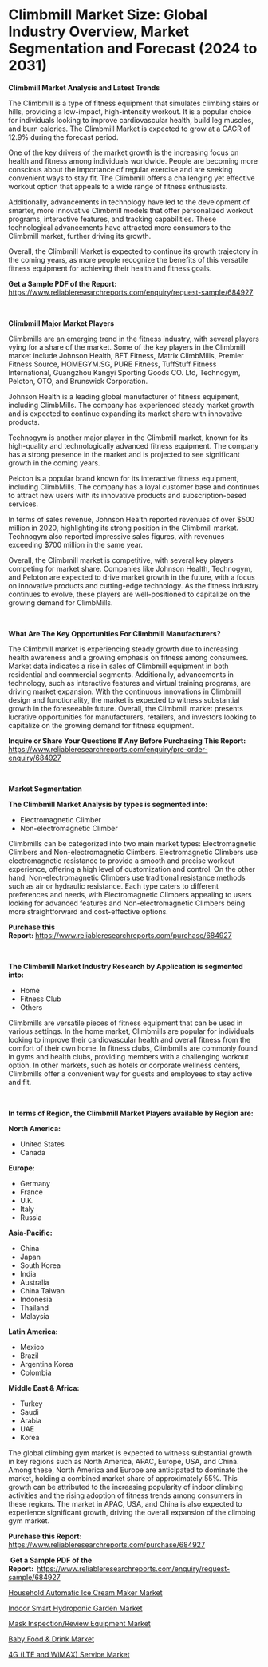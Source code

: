 <p><h1>Climbmill Market Size: Global Industry Overview, Market Segmentation and Forecast (2024 to 2031)</h1></p><p><strong>Climbmill Market Analysis and Latest Trends</strong></p>
<p><p>The Climbmill is a type of fitness equipment that simulates climbing stairs or hills, providing a low-impact, high-intensity workout. It is a popular choice for individuals looking to improve cardiovascular health, build leg muscles, and burn calories. The Climbmill Market is expected to grow at a CAGR of 12.9% during the forecast period.</p><p>One of the key drivers of the market growth is the increasing focus on health and fitness among individuals worldwide. People are becoming more conscious about the importance of regular exercise and are seeking convenient ways to stay fit. The Climbmill offers a challenging yet effective workout option that appeals to a wide range of fitness enthusiasts.</p><p>Additionally, advancements in technology have led to the development of smarter, more innovative Climbmill models that offer personalized workout programs, interactive features, and tracking capabilities. These technological advancements have attracted more consumers to the Climbmill market, further driving its growth.</p><p>Overall, the Climbmill Market is expected to continue its growth trajectory in the coming years, as more people recognize the benefits of this versatile fitness equipment for achieving their health and fitness goals.</p></p>
<p><strong>Get a Sample PDF of the Report:&nbsp;</strong> <a href="https://www.reliableresearchreports.com/enquiry/request-sample/684927">https://www.reliableresearchreports.com/enquiry/request-sample/684927</a></p>
<p>&nbsp;</p>
<p><strong>Climbmill Major Market Players</strong></p>
<p><p>Climbmills are an emerging trend in the fitness industry, with several players vying for a share of the market. Some of the key players in the Climbmill market include Johnson Health, BFT Fitness, Matrix ClimbMills, Premier Fitness Source, HOMEGYM.SG, PURE Fitness, TuffStuff Fitness International, Guangzhou Kangyi Sporting Goods CO. Ltd, Technogym, Peloton, OTO, and Brunswick Corporation.</p><p>Johnson Health is a leading global manufacturer of fitness equipment, including ClimbMills. The company has experienced steady market growth and is expected to continue expanding its market share with innovative products.</p><p>Technogym is another major player in the Climbmill market, known for its high-quality and technologically advanced fitness equipment. The company has a strong presence in the market and is projected to see significant growth in the coming years.</p><p>Peloton is a popular brand known for its interactive fitness equipment, including ClimbMills. The company has a loyal customer base and continues to attract new users with its innovative products and subscription-based services.</p><p>In terms of sales revenue, Johnson Health reported revenues of over $500 million in 2020, highlighting its strong position in the Climbmill market. Technogym also reported impressive sales figures, with revenues exceeding $700 million in the same year.</p><p>Overall, the Climbmill market is competitive, with several key players competing for market share. Companies like Johnson Health, Technogym, and Peloton are expected to drive market growth in the future, with a focus on innovative products and cutting-edge technology. As the fitness industry continues to evolve, these players are well-positioned to capitalize on the growing demand for ClimbMills.</p></p>
<p>&nbsp;</p>
<p><strong>What Are The Key Opportunities For Climbmill Manufacturers?</strong></p>
<p><p>The Climbmill market is experiencing steady growth due to increasing health awareness and a growing emphasis on fitness among consumers. Market data indicates a rise in sales of Climbmill equipment in both residential and commercial segments. Additionally, advancements in technology, such as interactive features and virtual training programs, are driving market expansion. With the continuous innovations in Climbmill design and functionality, the market is expected to witness substantial growth in the foreseeable future. Overall, the Climbmill market presents lucrative opportunities for manufacturers, retailers, and investors looking to capitalize on the growing demand for fitness equipment.</p></p>
<p><strong>Inquire or Share Your Questions If Any Before Purchasing This Report:</strong> <a href="https://www.reliableresearchreports.com/enquiry/pre-order-enquiry/684927">https://www.reliableresearchreports.com/enquiry/pre-order-enquiry/684927</a></p>
<p>&nbsp;</p>
<p><strong>Market Segmentation</strong></p>
<p><strong>The Climbmill Market Analysis by types is segmented into:</strong></p>
<p><ul><li>Electromagnetic Climber</li><li>Non-electromagnetic Climber</li></ul></p>
<p><p>Climbmills can be categorized into two main market types: Electromagnetic Climbers and Non-electromagnetic Climbers. Electromagnetic Climbers use electromagnetic resistance to provide a smooth and precise workout experience, offering a high level of customization and control. On the other hand, Non-electromagnetic Climbers use traditional resistance methods such as air or hydraulic resistance. Each type caters to different preferences and needs, with Electromagnetic Climbers appealing to users looking for advanced features and Non-electromagnetic Climbers being more straightforward and cost-effective options.</p></p>
<p><strong>Purchase this Report:&nbsp;</strong><a href="https://www.reliableresearchreports.com/purchase/684927">https://www.reliableresearchreports.com/purchase/684927</a></p>
<p>&nbsp;</p>
<p><strong>The Climbmill Market Industry Research by Application is segmented into:</strong></p>
<p><ul><li>Home</li><li>Fitness Club</li><li>Others</li></ul></p>
<p><p>Climbmills are versatile pieces of fitness equipment that can be used in various settings. In the home market, Climbmills are popular for individuals looking to improve their cardiovascular health and overall fitness from the comfort of their own home. In fitness clubs, Climbmills are commonly found in gyms and health clubs, providing members with a challenging workout option. In other markets, such as hotels or corporate wellness centers, Climbmills offer a convenient way for guests and employees to stay active and fit.</p></p>
<p>&nbsp;</p>
<p><strong>In terms of Region, the Climbmill Market Players available by Region are:</strong></p>
<p>
    <p> <strong> North America: </strong>
        <ul>
            <li>United States</li>
            <li>Canada</li>
        </ul>
        </p> 
    <p> <strong> Europe: </strong>
        <ul>
            <li>Germany</li>
            <li>France</li>
            <li>U.K.</li>
            <li>Italy</li>
            <li>Russia</li>
        </ul>
        </p> 
    <p> <strong> Asia-Pacific: </strong>
        <ul>
            <li>China</li>
            <li>Japan</li>
            <li>South Korea</li>
            <li>India</li>
            <li>Australia</li>
            <li>China Taiwan</li>
            <li>Indonesia</li>
            <li>Thailand</li>
            <li>Malaysia</li>
        </ul>
        </p> 
    <p> <strong> Latin America: </strong>
        <ul>
            <li>Mexico</li>
            <li>Brazil</li>
            <li>Argentina Korea</li>
            <li>Colombia</li>
        </ul>
        </p> 
    <p> <strong> Middle East & Africa: </strong>
        <ul>
            <li>Turkey</li>
            <li>Saudi</li>
            <li>Arabia</li>
            <li>UAE</li>
            <li>Korea</li>
        </ul>
    </p>
    </p>
<p><p>The global climbing gym market is expected to witness substantial growth in key regions such as North America, APAC, Europe, USA, and China. Among these, North America and Europe are anticipated to dominate the market, holding a combined market share of approximately 55%. This growth can be attributed to the increasing popularity of indoor climbing activities and the rising adoption of fitness trends among consumers in these regions. The market in APAC, USA, and China is also expected to experience significant growth, driving the overall expansion of the climbing gym market.</p></p>
<p><strong>Purchase this Report: </strong><a href="https://www.reliableresearchreports.com/purchase/684927">https://www.reliableresearchreports.com/purchase/684927</a></p>
<p>&nbsp;<strong>Get a Sample PDF of the Report:&nbsp;&nbsp;</strong><a href="https://www.reliableresearchreports.com/enquiry/request-sample/684927">https://www.reliableresearchreports.com/enquiry/request-sample/684927</a></p>
<p><strong></strong></p>
<p><p><a href="https://view.publitas.com/reportprime-1/household-automatic-ice-cream-maker-market-growth-market-trends-covid-19-impact-and-forecasts-for-period-from-2024-2031/">Household Automatic Ice Cream Maker Market</a></p><p><a href="https://view.publitas.com/reportprime-1/indoor-smart-hydroponic-garden-market-size-share-trends-analysis-report-by-application-regional-outlook-competitive-strategies-and-segment-forecasts-2024-2031/">Indoor Smart Hydroponic Garden Market</a></p><p><a href="https://eight-handstand-8fb.notion.site/Mask-Inspection-Review-Equipment-Market-A-Comprehensive-Report-of-its-Market-Share-Growth-Trends--3b0d7bd21afd4554addc1dce3d4f0da4">Mask Inspection/Review Equipment Market</a></p><p><a href="https://simplistic-meeting-7ee.notion.site/Baby-Food-Drink-Market-Research-Report-Unlocks-Analysis-on-the-Market-Financial-Status-Market-Siz-23d4eb41602e41c78998b24e45cb9d29">Baby Food & Drink Market</a></p><p><a href="https://skillful-vermicelli-b89.notion.site/4G-LTE-and-WiMAX-Service-Market-Size-and-Examines-its-Market-Scope-with-a-Primary-Focus-on-Growt-6f537c5cf79c4437b3fdd5502dda876f">4G (LTE and WiMAX) Service Market</a></p></p>